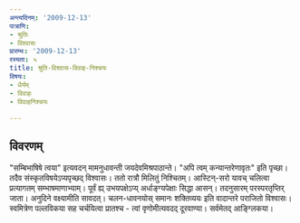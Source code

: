 ```yaml
---
अन्त्यदिनम्: '2009-12-13'
पात्राणि:
- श्रुतिः
- विश्वासः
प्रारम्भः: '2009-12-13'
रस्यता: ५
title: श्रुति-विश्वास-विवाह-निश्चयः
विषयः:
- धैर्यम्
- विवाहः
- विवाहनिश्चयः

---
```


## विवरणम्
"सम्बिभाषिषे त्वया" इत्यवदन् मामनुधावन्ती जयदेवमिश्रपाठान्ते। "अपि त्वम् कन्यान्तरेणावृतः" इति पृच्छा। तदैव संस्कृतविषयेऽप्यपृच्छद् विश्वासः। ततो रात्रौ मिलितुं निश्चितम्। आस्टिन्-सरो यावच् चलित्वा प्रत्यागतम् सम्भाषमाणाभ्याम्। पूर्वं ह्य् उभयपक्षेऽप्य् अर्धाङ्ग्यपेक्षाः सिद्धा आसन्। तदनुसारम् परस्परतृप्तिर् जाता।  अनुदिने वक्ष्यामीति सावदत्। चलन-धावनयोस् समानः शक्तिव्ययः इति वादान्तरे पराजितो विश्वासः। स्वमित्रेण पल्लविकया सह चर्चयित्वा प्रातश्च - त्वां वृणोमीत्यवदद् दूरवाण्या। सर्वमेतद् आङ्ग्लिकया।

